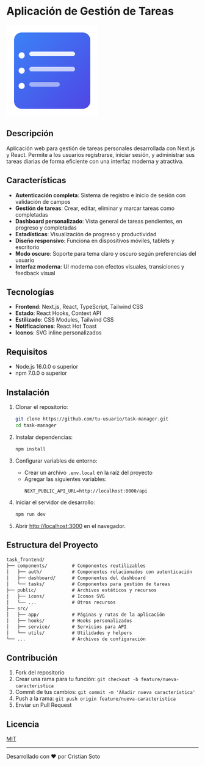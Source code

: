 # Aplicación de Gestión de Tareas

![Task Manager Logo](./public/task-logo.svg)

## Descripción

Aplicación web para gestión de tareas personales desarrollada con Next.js y React. Permite a los usuarios registrarse, iniciar sesión, y administrar sus tareas diarias de forma eficiente con una interfaz moderna y atractiva.

## Características

- **Autenticación completa**: Sistema de registro e inicio de sesión con validación de campos
- **Gestión de tareas**: Crear, editar, eliminar y marcar tareas como completadas
- **Dashboard personalizado**: Vista general de tareas pendientes, en progreso y completadas
- **Estadísticas**: Visualización de progreso y productividad
- **Diseño responsivo**: Funciona en dispositivos móviles, tablets y escritorio
- **Modo oscuro**: Soporte para tema claro y oscuro según preferencias del usuario
- **Interfaz moderna**: UI moderna con efectos visuales, transiciones y feedback visual

## Tecnologías

- **Frontend**: Next.js, React, TypeScript, Tailwind CSS
- **Estado**: React Hooks, Context API
- **Estilizado**: CSS Modules, Tailwind CSS
- **Notificaciones**: React Hot Toast
- **Iconos**: SVG inline personalizados

## Requisitos

- Node.js 16.0.0 o superior
- npm 7.0.0 o superior

## Instalación

1. Clonar el repositorio:
   ```bash
   git clone https://github.com/tu-usuario/task-manager.git
   cd task-manager
   ```

2. Instalar dependencias:
   ```bash
   npm install
   ```

3. Configurar variables de entorno:
   - Crear un archivo `.env.local` en la raíz del proyecto
   - Agregar las siguientes variables:
     ```
     NEXT_PUBLIC_API_URL=http://localhost:8000/api
     ```

4. Iniciar el servidor de desarrollo:
   ```bash
   npm run dev
   ```

5. Abrir [http://localhost:3000](http://localhost:3000) en el navegador.

## Estructura del Proyecto

```
task_frontend/
├── components/         # Componentes reutilizables
│   ├── auth/           # Componentes relacionados con autenticación
│   ├── dashboard/      # Componentes del dashboard
│   └── tasks/          # Componentes para gestión de tareas
├── public/             # Archivos estáticos y recursos
│   ├── icons/          # Iconos SVG
│   └── ...             # Otros recursos
├── src/
│   ├── app/            # Páginas y rutas de la aplicación
│   ├── hooks/          # Hooks personalizados
│   ├── service/        # Servicios para API
│   └── utils/          # Utilidades y helpers
└── ...                 # Archivos de configuración
```

## Contribución

1. Fork del repositorio
2. Crear una rama para tu función: `git checkout -b feature/nueva-caracteristica`
3. Commit de tus cambios: `git commit -m 'Añadir nueva característica'`
4. Push a la rama: `git push origin feature/nueva-caracteristica`
5. Enviar un Pull Request

## Licencia

[MIT](LICENSE)

---

Desarrollado con ❤️ por Cristian Soto
